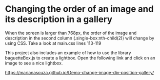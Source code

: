 # Changing the order of an image and its description in a gallery

When the screen is larger than 768px, the order of the image and description in the second column (.single-box:nth-child(2)) will change by using CSS. Take a look at main.css lines 113-119

This project also includes an example of how to use the library baguetteBox.js to create a lightbox. Open the following link and click on an image to see a nice lightbox.

https://marianasouza.github.io/Demo-change-image-div-position-gallery/
